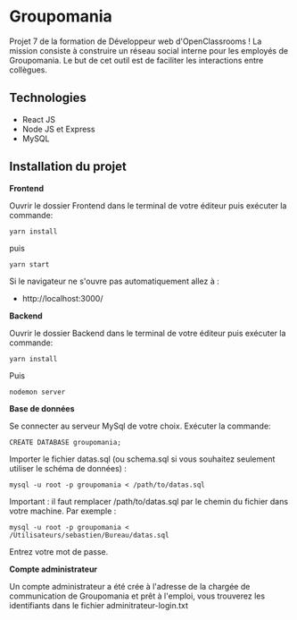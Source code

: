 # Groupomania

Projet 7 de la formation de Développeur web d'OpenClassrooms ! La mission consiste à construire un réseau social interne pour les employés de Groupomania. Le but de cet outil est de faciliter les interactions entre collègues.

## Technologies
- React JS
- Node JS et Express
- MySQL

## Installation du projet

**Frontend**

Ouvrir le dossier Frontend dans le terminal de votre éditeur puis exécuter la commande:

```shell
yarn install
```

puis

```shell
yarn start
```

Si le navigateur ne s'ouvre pas automatiquement allez à :

- http://localhost:3000/

**Backend**

Ouvrir le dossier Backend dans le terminal de votre éditeur puis exécuter la commande:

```shell
yarn install
```

Puis

```shell
nodemon server
```

**Base de données**

Se connecter au serveur MySql de votre choix. Exécuter la commande:

```shell
CREATE DATABASE groupomania;
```

Importer le fichier datas.sql (ou schema.sql si vous souhaitez seulement utiliser le schéma de données) :

```shell
mysql -u root -p groupomania < /path/to/datas.sql
```

Important : il faut remplacer /path/to/datas.sql par le chemin du fichier dans votre machine. Par exemple :

```shell
mysql -u root -p groupomania < /Utilisateurs/sebastien/Bureau/datas.sql
```

Entrez votre mot de passe.

**Compte administrateur**

Un compte administrateur a été crée à l'adresse de la chargée de communication de Groupomania et prêt à l'emploi, vous trouverez les identifiants dans le fichier adminitrateur-login.txt
